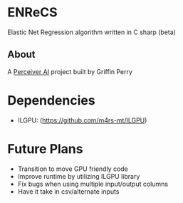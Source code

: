 # ENReCS
Elastic Net Regression algorithm written in C sharp (beta)

## About
A [Perceiver AI](https://perceiver.ai/#) project  built by Griffin Perry

# Dependencies
- ILGPU: (https://github.com/m4rs-mt/ILGPU)

# Future Plans
- Transition to move GPU friendly code
- Improve runtime by utilizing ILGPU library
- Fix bugs when using multiple input/output columns
- Have it take in csv/alternate inputs
